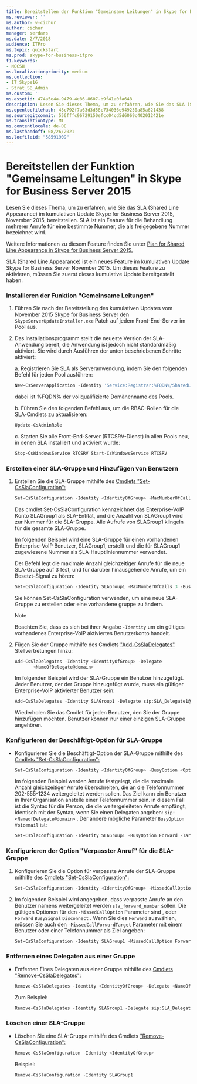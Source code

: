 ```yaml
---
title: Bereitstellen der Funktion "Gemeinsame Leitungen" in Skype for Business Server 2015
ms.reviewer: ''
ms.author: v-cichur
author: cichur
manager: serdars
ms.date: 2/7/2018
audience: ITPro
ms.topic: quickstart
ms.prod: skype-for-business-itpro
f1.keywords:
- NOCSH
ms.localizationpriority: medium
ms.collection:
- IT_Skype16
- Strat_SB_Admin
ms.custom: ''
ms.assetid: 474a5e4a-9479-4e86-8607-b9f41a0fa648
description: Lesen Sie dieses Thema, um zu erfahren, wie Sie das SLA (Shared Line Appearance) im kumulativen Update Skype for Business Server 2015, November 2015, bereitstellen. SLA ist ein Feature für die Behandlung mehrerer Anrufe für eine bestimmte Nummer, die als freigegebene Nummer bezeichnet wird.
ms.openlocfilehash: 43c792f7a63d3d58c734036e949250a85a621438
ms.sourcegitcommit: 556fffc96729150efcc04cd5d6069c402012421e
ms.translationtype: MT
ms.contentlocale: de-DE
ms.lasthandoff: 08/26/2021
ms.locfileid: "58591909"
---
```

# <a name="deploy-shared-line-appearance-in-skype-for-business-server-2015"></a>Bereitstellen der Funktion "Gemeinsame Leitungen" in Skype for Business Server 2015

Lesen Sie dieses Thema, um zu erfahren, wie Sie das SLA (Shared Line Appearance) im kumulativen Update Skype for Business Server 2015, November 2015, bereitstellen. SLA ist ein Feature für die Behandlung mehrerer Anrufe für eine bestimmte Nummer, die als freigegebene Nummer bezeichnet wird.

Weitere Informationen zu diesem Feature finden Sie unter [Plan for Shared Line Appearance in Skype for Business Server 2015.](../../plan-your-deployment/enterprise-voice-solution/shared-line-appearance.md)

SLA (Shared Line Appearance) ist ein neues Feature im kumulativen Update Skype for Business Server November 2015. Um dieses Feature zu aktivieren, müssen Sie zuerst dieses kumulative Update bereitgestellt haben.

### <a name="install-shared-line-appearance"></a>Installieren der Funktion "Gemeinsame Leitungen"

1. Führen Sie nach der Bereitstellung des kumulativen Updates vom November 2015 Skype for Business Server den `SkypeServerUpdateInstaller.exe` Patch auf jedem Front-End-Server im Pool aus.

2. Das Installationsprogramm stellt die neueste Version der SLA-Anwendung bereit, die Anwendung ist jedoch nicht standardmäßig aktiviert. Sie wird durch Ausführen der unten beschriebenen Schritte aktiviert:

    a. Registrieren Sie SLA als Serveranwendung, indem Sie den folgenden Befehl für jeden Pool ausführen:

   ```powershell
   New-CsServerApplication -Identity 'Service:Registrar:%FQDN%/SharedLineAppearance' -Uri   http://www.microsoft.com/LCS/SharedLineAppearance -Critical $false -Enabled $true -Priority (Get-CsServerApplication -Identity  'Service:Registrar:%FQDN%/UserServices').Priority
   ```

   dabei ist %FQDN% der vollqualifizierte Domänenname des Pools.

    b. Führen Sie den folgenden Befehl aus, um die RBAC-Rollen für die SLA-Cmdlets zu aktualisieren:

   ```powershell
   Update-CsAdminRole
   ```

    c. Starten Sie alle Front-End-Server (RTCSRV-Dienst) in allen Pools neu, in denen SLA installiert und aktiviert wurde:

   ```powershell
   Stop-CsWindowsService RTCSRV Start-CsWindowsService RTCSRV
   ```

### <a name="create-an-sla-group-and-add-users-to-it"></a>Erstellen einer SLA-Gruppe und Hinzufügen von Benutzern

1. Erstellen Sie die SLA-Gruppe mithilfe des [Cmdlets "Set-CsSlaConfiguration":](/powershell/module/skype/set-csslaconfiguration?view=skype-ps)

   ```powershell
   Set-CsSlaConfiguration -Identity <IdentityOfGroup> -MaxNumberOfCalls <Number> -BusyOption <BusyOnBusy|Voicemail|Forward> [-Target <TargetUserOrPhoneNumber>]
   ```

    Das cmdlet Set-CsSlaConfiguration kennzeichnet das Enterprise-VoIP Konto SLAGroup1 als SLA-Entität, und die Anzahl von SLAGroup1 wird zur Nummer für die SLA-Gruppe. Alle Aufrufe von SLAGroup1 klingeln für die gesamte SLA-Gruppe.

    Im folgenden Beispiel wird eine SLA-Gruppe für einen vorhandenen Enterprise-VoIP Benutzer, SLAGroup1, erstellt und die für SLAGroup1 zugewiesene Nummer als SLA-Hauptliniennummer verwendet.

    Der Befehl legt die maximale Anzahl gleichzeitiger Anrufe für die neue SLA-Gruppe auf 3 fest, und für darüber hinausgehende Anrufe, um ein Besetzt-Signal zu hören:

   ```powershell
   Set-CsSlaConfiguration -Identity SLAGroup1 -MaxNumberOfCalls 3 -BusyOption BusyOnBusy
   ```

    Sie können Set-CsSlaConfiguration verwenden, um eine neue SLA-Gruppe zu erstellen oder eine vorhandene gruppe zu ändern.

    > [!NOTE]
    > Beachten Sie, dass es sich bei ihrer Angabe `-Identity` um ein gültiges vorhandenes Enterprise-VoIP aktiviertes Benutzerkonto handelt.

2. Fügen Sie der Gruppe mithilfe des Cmdlets ["Add-CsSlaDelegates"](/powershell/module/skype/add-cssladelegates?view=skype-ps) Stellvertretungen hinzu:

   ```powershell
   Add-CsSlaDelegates -Identity <IdentityOfGroup> -Delegate
          <NameOfDelegate@domain>
   ```

    Im folgenden Beispiel wird der SLA-Gruppe ein Benutzer hinzugefügt. Jeder Benutzer, der der Gruppe hinzugefügt wurde, muss ein gültiger Enterprise-VoIP aktivierter Benutzer sein:

   ```powershell
   Add-CsSlaDelegates -Identity SLAGroup1 -Delegate sip:SLA_Delegate1@contoso.com
   ```

    Wiederholen Sie das Cmdlet für jeden Benutzer, den Sie der Gruppe hinzufügen möchten. Benutzer können nur einer einzigen SLA-Gruppe angehören.

### <a name="configure-the-sla-group-busy-option"></a>Konfigurieren der Beschäftigt-Option für SLA-Gruppe

- Konfigurieren Sie die Beschäftigt-Option der SLA-Gruppe mithilfe des [Cmdlets "Set-CsSlaConfiguration":](/powershell/module/skype/set-csslaconfiguration?view=skype-ps)

  ```powershell
  Set-CsSlaConfiguration -Identity <IdentityOfGroup> -BusyOption <Option> [-Target <TargetUserOrPhoneNumber>]
  ```

    Im folgenden Beispiel werden Anrufe festgelegt, die die maximale Anzahl gleichzeitiger Anrufe überschreiten, die an die Telefonnummer 202-555-1234 weitergeleitet werden sollen. Das Ziel kann ein Benutzer in Ihrer Organisation anstelle einer Telefonnummer sein. in diesem Fall ist die Syntax für die Person, die die weitergeleiteten Anrufe empfängt, identisch mit der Syntax, wenn Sie einen Delegaten angeben:  `sip:<NameofDelegate@domain>` . Der andere mögliche Parameter  `BusyOption` `Voicemail` ist:

  ```powershell
  Set-CsSlaConfiguration -Identity SLAGroup1 -BusyOption Forward -Target tel:+2025551234
  ```

### <a name="configure-the-sla-group-missed-call-option"></a>Konfigurieren der Option "Verpasster Anruf" für die SLA-Gruppe

1. Konfigurieren Sie die Option für verpasste Anrufe der SLA-Gruppe mithilfe des [Cmdlets "Set-CsSlaConfiguration":](/powershell/module/skype/set-csslaconfiguration?view=skype-ps)

   ```powershell
   Set-CsSlaConfiguration -Identity <IdentityOfGroup> -MissedCallOption <Option> -MissedCallForwardTarget <TargetUserOrPhoneNumber> -BusyOption <Option> -MaxNumberofCalls <#> -Target [Target]
   ```

2. Im folgenden Beispiel wird angegeben, dass verpasste Anrufe an den Benutzer namens weitergeleitet werden  `sla_forward_number` sollen. Die gültigen Optionen für den  `-MissedCallOption` Parameter sind , oder `Forward`  `BusySignal`  `Disconnect` . Wenn Sie dies  `Forward` auswählen, müssen Sie auch den  `-MissedCallForwardTarget` Parameter mit einem Benutzer oder einer Telefonnummer als Ziel angeben:

   ```powershell
   Set-CsSlaConfiguration -Identity SLAGroup1 -MissedCallOption Forward -MissedCallForwardTarget sip:sla_forward_number@contoso.com -BusyOption Forward -MaxNumberOfCalls 2 -Target sip:sla_forward_number@contoso.com
   ```

### <a name="remove-a-delegate-from-a-group"></a>Entfernen eines Delegaten aus einer Gruppe

- Entfernen Eines Delegaten aus einer Gruppe mithilfe des [Cmdlets "Remove-CsSlaDelegates":](/powershell/module/skype/remove-cssladelegates?view=skype-ps)

  ```powershell
  Remove-CsSlaDelegates -Identity <IdentityOfGroup> -Delegate <NameOfDelegate@domain>
  ```

    Zum Beispiel:

  ```powershell
  Remove-CsSlaDelegates -Identity SLAGroup1 -Delegate sip:SLA_Delegate3@contoso.com
  ```

### <a name="delete-an-sla-group"></a>Löschen einer SLA-Gruppe

- Löschen Sie eine SLA-Gruppe mithilfe des Cmdlets ["Remove-CsSlaConfiguration":](/powershell/module/skype/remove-csslaconfiguration?view=skype-ps)

  ```powershell
  Remove-CsSlaConfiguration -Identity <IdentityOfGroup>
  ```

    Beispiel:

  ```powershell
  Remove-CsSlaConfiguration -Identity SLAGroup1
  ```